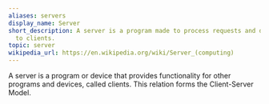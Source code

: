 ```yaml
---
aliases: servers
display_name: Server
short_description: A server is a program made to process requests and deliver data
  to clients.
topic: server
wikipedia_url: https://en.wikipedia.org/wiki/Server_(computing)
---
```

A server is a program or device that provides functionality for other programs and devices, called clients. This relation forms the Client-Server Model.
